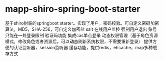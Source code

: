 # mapp-shiro-spring-boot-starter
基于shiro封装的springboot starter。实现了用户，密码校验。可自定义密码加密算法，MD5，SHA-256，可自定义加密盐 salt 在线用户监控 强制用户退出 账号只能在一处登录限制 验证码功能 集成cas单点登录 动态权限管理（基于角色资源模式，修改角色或者资源后，可以动态刷新系统权限，不需要重新登录） 提供方便的认证监听器，session监听器 缓存功能，提供redis，ehcache，map多种缓存方式

